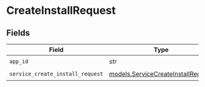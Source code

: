# CreateInstallRequest


## Fields

| Field                                                                          | Type                                                                           | Required                                                                       | Description                                                                    |
| ------------------------------------------------------------------------------ | ------------------------------------------------------------------------------ | ------------------------------------------------------------------------------ | ------------------------------------------------------------------------------ |
| `app_id`                                                                       | *str*                                                                          | :heavy_check_mark:                                                             | app ID                                                                         |
| `service_create_install_request`                                               | [models.ServiceCreateInstallRequest](../models/servicecreateinstallrequest.md) | :heavy_check_mark:                                                             | Input                                                                          |
